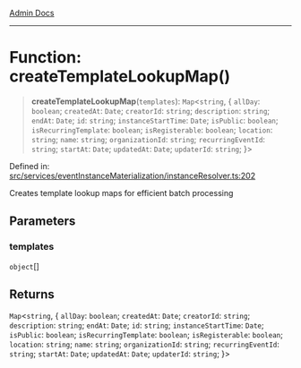 [Admin Docs](/)

***

# Function: createTemplateLookupMap()

> **createTemplateLookupMap**(`templates`): `Map`\<`string`, \{ `allDay`: `boolean`; `createdAt`: `Date`; `creatorId`: `string`; `description`: `string`; `endAt`: `Date`; `id`: `string`; `instanceStartTime`: `Date`; `isPublic`: `boolean`; `isRecurringTemplate`: `boolean`; `isRegisterable`: `boolean`; `location`: `string`; `name`: `string`; `organizationId`: `string`; `recurringEventId`: `string`; `startAt`: `Date`; `updatedAt`: `Date`; `updaterId`: `string`; \}\>

Defined in: [src/services/eventInstanceMaterialization/instanceResolver.ts:202](https://github.com/gautam-divyanshu/talawa-api/blob/de42235531e11387f0ad0479547630845dbc8b37/src/services/eventInstanceMaterialization/instanceResolver.ts#L202)

Creates template lookup maps for efficient batch processing

## Parameters

### templates

`object`[]

## Returns

`Map`\<`string`, \{ `allDay`: `boolean`; `createdAt`: `Date`; `creatorId`: `string`; `description`: `string`; `endAt`: `Date`; `id`: `string`; `instanceStartTime`: `Date`; `isPublic`: `boolean`; `isRecurringTemplate`: `boolean`; `isRegisterable`: `boolean`; `location`: `string`; `name`: `string`; `organizationId`: `string`; `recurringEventId`: `string`; `startAt`: `Date`; `updatedAt`: `Date`; `updaterId`: `string`; \}\>
